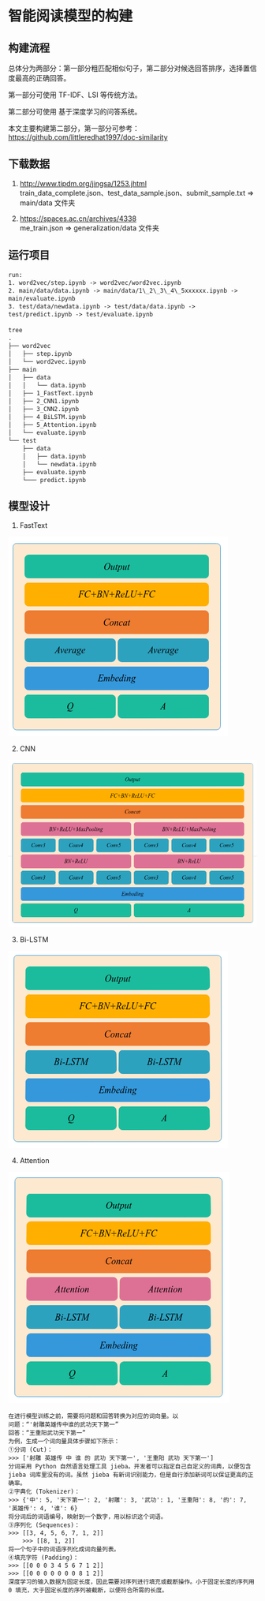 # 智能阅读模型的构建

## 构建流程
总体分为两部分：第一部分粗匹配相似句子，第二部分对候选回答排序，选择置信度最高的正确回答。

第一部分可使用 TF-IDF、LSI 等传统方法。

第二部分可使用 基于深度学习的问答系统。

本文主要构建第二部分，第一部分可参考：https://github.com/littleredhat1997/doc-similarity

## 下载数据

1. http://www.tipdm.org/jingsa/1253.jhtml  
train_data_complete.json、test_data_sample.json、submit_sample.txt => main/data 文件夹

2. https://spaces.ac.cn/archives/4338  
me_train.json => generalization/data 文件夹

## 运行项目
```
run:
1. word2vec/step.ipynb -> word2vec/word2vec.ipynb
2. main/data/data.ipynb -> main/data/1\_2\_3\_4\_5xxxxxx.ipynb -> main/evaluate.ipynb
3. test/data/newdata.ipynb -> test/data/data.ipynb -> test/predict.ipynb -> test/evaluate.ipynb

tree
.
├── word2vec
│   ├── step.ipynb
│   └── word2vec.ipynb
├── main
│   ├── data
│   │   └── data.ipynb
│   ├── 1_FastText.ipynb
│   ├── 2_CNN1.ipynb
│   ├── 3_CNN2.ipynb
│   ├── 4_BiLSTM.ipynb
│   ├── 5_Attention.ipynb
│   └── evaluate.ipynb
└── test
    ├── data
    │   ├── data.ipynb
    │   └── newdata.ipynb
    ├── evaluate.ipynb
    └─── predict.ipynb

```

## 模型设计
1. FastText

![alt text](docs/FastText.png "title")

2. CNN

![alt text](docs/CNN.png "title")

3. Bi-LSTM

![alt text](docs/Bi-LSTM.png "title")

4. Attention

![alt text](docs/Attention.png "title")

```
在进行模型训练之前，需要将问题和回答转换为对应的词向量。以
问题：“'射雕英雄传中谁的武功天下第一”
回答：“王重阳武功天下第一”
为例，生成一个词向量具体步骤如下所示：
①分词 (Cut)：
>>> ['射雕 英雄传 中 谁 的 武功 天下第一', '王重阳 武功 天下第一']
分词采用 Python 自然语言处理工具 jieba。开发者可以指定自己自定义的词典，以便包含 jieba 词库里没有的词。虽然 jieba 有新词识别能力，但是自行添加新词可以保证更高的正确率。
②字典化 (Tokenizer)：
>>> {'中': 5, '天下第一': 2, '射雕': 3, '武功': 1, '王重阳': 8, '的': 7, '英雄传': 4, '谁': 6}
将分词后的词语编号，映射到一个数字，用以标识这个词语。
③序列化 (Sequences)：
>>> [[3, 4, 5, 6, 7, 1, 2]]
	>>> [[8, 1, 2]]
将一个句子中的词语序列化成词向量列表。
④填充字符 (Padding)：
>>> [[0 0 0 3 4 5 6 7 1 2]]
>>> [[0 0 0 0 0 0 0 8 1 2]]
深度学习的输入数据为固定长度，因此需要对序列进行填充或截断操作。小于固定长度的序列用 0 填充，大于固定长度的序列被截断，以便符合所需的长度。
```
